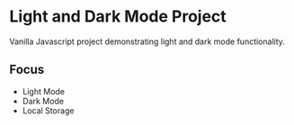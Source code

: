 # Light and Dark Mode Project
Vanilla Javascript project demonstrating light and dark mode functionality.

## Focus
- Light Mode
- Dark Mode
- Local Storage 